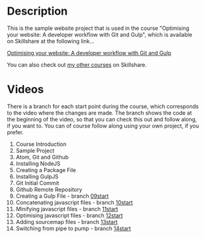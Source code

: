 Description
===========

This is the sample website project that is used in the course "Optimising your website: A developer workflow with Git and Gulp", which is available on Skillshare at the following link...

[Optimising your website: A developer workflow with Git and Gulp](https://www.skillshare.com/classes/Optimising-your-website-A-development-workflow-with-Git-and-Gulp/1578429632/)

You can also check out [my other courses](https://www.skillshare.com/user/riklewis) on Skillshare.

Videos
======

There is a branch for each start point during the course, which corresponds to the video where the changes are made.  The branch shows the code at the beginning of the video, so that you can check this out and follow along, if you want to.  You can of course follow along using your own project, if you prefer.

1. Course Introduction
2. Sample Project
3. Atom, Git and Github
4. Installing NodeJS
5. Creating a Package File
6. Installing GulpJS
7. Git Initial Commit
8. Github Remote Repository
9. Creating a Gulp File - branch [09start](https://github.com/riklewis/optimisation-course/tree/09start)
10. Concatenating javascript files - branch [10start](https://github.com/riklewis/optimisation-course/tree/10start)
11. Minifying javascript files - branch [11start](https://github.com/riklewis/optimisation-course/tree/11start)
12. Optimising javascript files - branch [12start](https://github.com/riklewis/optimisation-course/tree/12start)
13. Adding sourcemap files - branch [13start](https://github.com/riklewis/optimisation-course/tree/13start)
14. Switching from pipe to pump - branch [14start](https://github.com/riklewis/optimisation-course/tree/14start)
